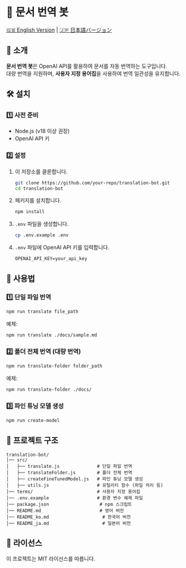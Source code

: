 # 📜 문서 번역 봇

[🇬🇧 English Version](README.md) | [🇯🇵 日本語バージョン](README_ja.md)

## 🚀 소개
**문서 번역 봇**은 OpenAI API를 활용하여 문서를 자동 번역하는 도구입니다.  
대량 번역을 지원하며, **사용자 지정 용어집**을 사용하여 번역 일관성을 유지합니다.

## 🛠 설치

### 1️⃣ 사전 준비
- Node.js (v18 이상 권장)
- OpenAI API 키

### 2️⃣ 설정
1. 이 저장소를 클론합니다.
   ```sh
   git clone https://github.com/your-repo/translation-bot.git
   cd translation-bot
   ```

2. 패키지를 설치합니다.
   ```sh
   npm install
   ```

3. `.env` 파일을 생성합니다.
   ```sh
   cp .env.example .env
   ```

4. `.env` 파일에 OpenAI API 키를 입력합니다.
   ```
   OPENAI_API_KEY=your_api_key
   ```

## 🚀 사용법

### 1️⃣ 단일 파일 번역
```sh
npm run translate file_path
```
예제:
```sh
npm run translate ./docs/sample.md
```

### 2️⃣ 폴더 전체 번역 (대량 번역)
```sh
npm run translate-folder folder_path
```
예제:
```sh
npm run translate-folder ./docs/
```

### 3️⃣ 파인 튜닝 모델 생성
```sh
npm run create-model
```

## 📂 프로젝트 구조
```
translation-bot/
│── src/
│   ├── translate.js              # 단일 파일 번역
│   ├── translateFolder.js        # 폴더 전체 번역
│   ├── createFineTunedModel.js   # 파인 튜닝 모델 생성
│   ├── utils.js                  # 유틸리티 함수 (파일 처리 등)
│── terms/                        # 사용자 지정 용어집
│── .env.example                  # 환경 변수 예제 파일
│── package.json                   # npm 스크립트
│── README.md                      # 영어 버전
│── README_ko.md                    # 한국어 버전
│── README_ja.md                    # 일본어 버전
```

## 📜 라이선스
이 프로젝트는 MIT 라이선스를 따릅니다.
```